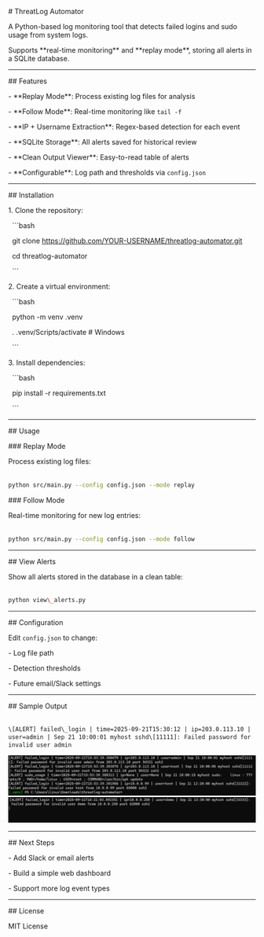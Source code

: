 \# ThreatLog Automator



A Python-based log monitoring tool that detects failed logins and sudo usage from system logs.  

Supports \*\*real-time monitoring\*\* and \*\*replay mode\*\*, storing all alerts in a SQLite database.



---



\## Features

\- \*\*Replay Mode\*\*: Process existing log files for analysis  

\- \*\*Follow Mode\*\*: Real-time monitoring like `tail -f`  

\- \*\*IP + Username Extraction\*\*: Regex-based detection for each event  

\- \*\*SQLite Storage\*\*: All alerts saved for historical review  

\- \*\*Clean Output Viewer\*\*: Easy-to-read table of alerts  

\- \*\*Configurable\*\*: Log path and thresholds via `config.json`  



---



\## Installation

1\. Clone the repository:

&nbsp;  ```bash

&nbsp;  git clone https://github.com/YOUR-USERNAME/threatlog-automator.git

&nbsp;  cd threatlog-automator

&nbsp;  ```



2\. Create a virtual environment:

&nbsp;  ```bash

&nbsp;  python -m venv .venv

&nbsp;  . .venv/Scripts/activate   # Windows

&nbsp;  ```



3\. Install dependencies:

&nbsp;  ```bash

&nbsp;  pip install -r requirements.txt

&nbsp;  ```



---



\## Usage

\### Replay Mode

Process existing log files:

```bash

python src/main.py --config config.json --mode replay

```



\### Follow Mode

Real-time monitoring for new log entries:

```bash

python src/main.py --config config.json --mode follow

```



---



\## View Alerts

Show all alerts stored in the database in a clean table:

```bash

python view\_alerts.py

```



---



\## Configuration

Edit `config.json` to change:

\- Log file path  

\- Detection thresholds  

\- Future email/Slack settings  



---



\## Sample Output

```

\[ALERT] failed\_login | time=2025-09-21T15:30:12 | ip=203.0.113.10 | user=admin | Sep 21 10:00:01 myhost sshd\[11111]: Failed password for invalid user admin

```
![Replay Mode Example](images/replay_mode.png)
![Follow Mode Example](images/follow_mode.png)



---



\## Next Steps

\- Add Slack or email alerts  

\- Build a simple web dashboard  

\- Support more log event types  



---



\## License

MIT License

